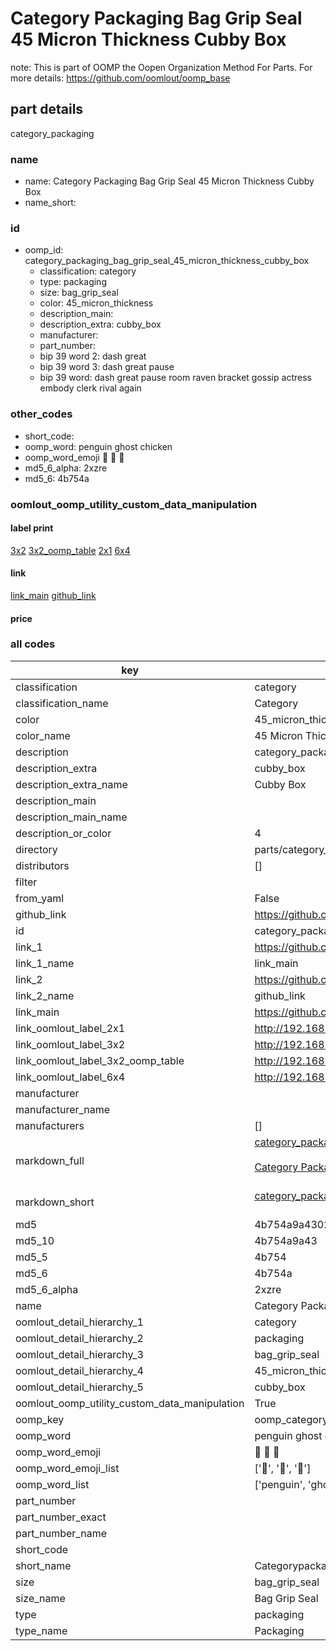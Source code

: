 # Category Packaging Bag Grip Seal 45 Micron Thickness Cubby Box  

note: This is part of OOMP the Oopen Organization Method For Parts. For more details: https://github.com/oomlout/oomp_base

##  part details



category_packaging

### name
* name: Category Packaging Bag Grip Seal 45 Micron Thickness Cubby Box
* name_short: 
### id
* oomp_id: category_packaging_bag_grip_seal_45_micron_thickness_cubby_box
  * classification: category
  * type: packaging
  * size: bag_grip_seal
  * color: 45_micron_thickness
  * description_main: 
  * description_extra: cubby_box
  * manufacturer: 
  * part_number: 
  * bip 39 word 2: dash great
  * bip 39 word 3: dash great pause
  * bip 39 word: dash great pause room raven bracket gossip actress embody clerk rival again

### other_codes
* short_code: 
* oomp_word: penguin ghost chicken
* oomp_word_emoji :penguin: :ghost: :chicken:
* md5_6_alpha: 2xzre
* md5_6: 4b754a






### oomlout_oomp_utility_custom_data_manipulation
#### label print
[3x2](http://192.168.1.245:1112/?label=oomp%202xzre)
[3x2_oomp_table](http://192.168.1.107:1112/?label=oomp%202xzre)
[2x1](http://192.168.1.242:1112/?label=oomp%202xzre)
[6x4](http://192.168.1.55:1112/?label=oomp%202xzre)    

#### link

[link_main](https://github.com/oomlout/oomlout_oomp_current_version_messy/tree/main/parts/category_packaging_bag_grip_seal_45_micron_thickness_cubby_box) [github_link](https://github.com/oomlout/oomlout_oomp_part_src/tree/main/parts/category_packaging_bag_grip_seal_45_micron_thickness_cubby_box)                             

#### price







### all codes 
| key | value |  
| --- | --- |  
| classification | category |  
| classification_name | Category |  
| color | 45_micron_thickness |  
| color_name | 45 Micron Thickness |  
| description | category_packaging |  
| description_extra | cubby_box |  
| description_extra_name | Cubby Box |  
| description_main |  |  
| description_main_name |  |  
| description_or_color | 4  |  
| directory | parts/category_packaging_bag_grip_seal_45_micron_thickness_cubby_box |  
| distributors | [] |  
| filter |  |  
| from_yaml | False |  
| github_link | https://github.com/oomlout/oomlout_oomp_part_src/tree/main/parts/category_packaging_bag_grip_seal_45_micron_thickness_cubby_box |  
| id | category_packaging_bag_grip_seal_45_micron_thickness_cubby_box |  
| link_1 | https://github.com/oomlout/oomlout_oomp_current_version_messy/tree/main/parts/category_packaging_bag_grip_seal_45_micron_thickness_cubby_box |  
| link_1_name | link_main |  
| link_2 | https://github.com/oomlout/oomlout_oomp_part_src/tree/main/parts/category_packaging_bag_grip_seal_45_micron_thickness_cubby_box |  
| link_2_name | github_link |  
| link_main | https://github.com/oomlout/oomlout_oomp_current_version_messy/tree/main/parts/category_packaging_bag_grip_seal_45_micron_thickness_cubby_box |  
| link_oomlout_label_2x1 | http://192.168.1.242:1112/?label=oomp%202xzre |  
| link_oomlout_label_3x2 | http://192.168.1.245:1112/?label=oomp%202xzre |  
| link_oomlout_label_3x2_oomp_table | http://192.168.1.107:1112/?label=oomp%202xzre |  
| link_oomlout_label_6x4 | http://192.168.1.55:1112/?label=oomp%202xzre |  
| manufacturer |  |  
| manufacturer_name |  |  
| manufacturers | [] |  
| markdown_full | [category_packaging_bag_grip_seal_45_micron_thickness_cubby_box](https://github.com/oomlout/oomlout_oomp_current_version_messy/tree/main/parts/category_packaging_bag_grip_seal_45_micron_thickness_cubby_box)<br>[](https://github.com/oomlout/oomlout_oomp_current_version_messy/tree/main/parts/category_packaging_bag_grip_seal_45_micron_thickness_cubby_box)<br>[Category Packaging Bag Grip Seal 45 Micron Thickness Cubby Box](https://github.com/oomlout/oomlout_oomp_current_version_messy/tree/main/parts/category_packaging_bag_grip_seal_45_micron_thickness_cubby_box)<br><br> |  
| markdown_short | [category_packaging_bag_grip_seal_45_micron_thickness_cubby_box](https://github.com/oomlout/oomlout_oomp_current_version_messy/tree/main/parts/category_packaging_bag_grip_seal_45_micron_thickness_cubby_box)<br><br> |  
| md5 | 4b754a9a4302cc9c6b593bbf42d989bd |  
| md5_10 | 4b754a9a43 |  
| md5_5 | 4b754 |  
| md5_6 | 4b754a |  
| md5_6_alpha | 2xzre |  
| name | Category Packaging Bag Grip Seal 45 Micron Thickness Cubby Box |  
| oomlout_detail_hierarchy_1 | category |  
| oomlout_detail_hierarchy_2 | packaging |  
| oomlout_detail_hierarchy_3 | bag_grip_seal |  
| oomlout_detail_hierarchy_4 | 45_micron_thickness |  
| oomlout_detail_hierarchy_5 | cubby_box |  
| oomlout_oomp_utility_custom_data_manipulation | True |  
| oomp_key | oomp_category_packaging_bag_grip_seal_45_micron_thickness_cubby_box |  
| oomp_word | penguin ghost chicken |  
| oomp_word_emoji | :penguin: :ghost: :chicken: |  
| oomp_word_emoji_list | [':penguin:', ':ghost:', ':chicken:'] |  
| oomp_word_list | ['penguin', 'ghost', 'chicken'] |  
| part_number |  |  
| part_number_exact |  |  
| part_number_name |  |  
| short_code |  |  
| short_name | Categorypackaging |  
| size | bag_grip_seal |  
| size_name | Bag Grip Seal |  
| type | packaging |  
| type_name | Packaging |  
